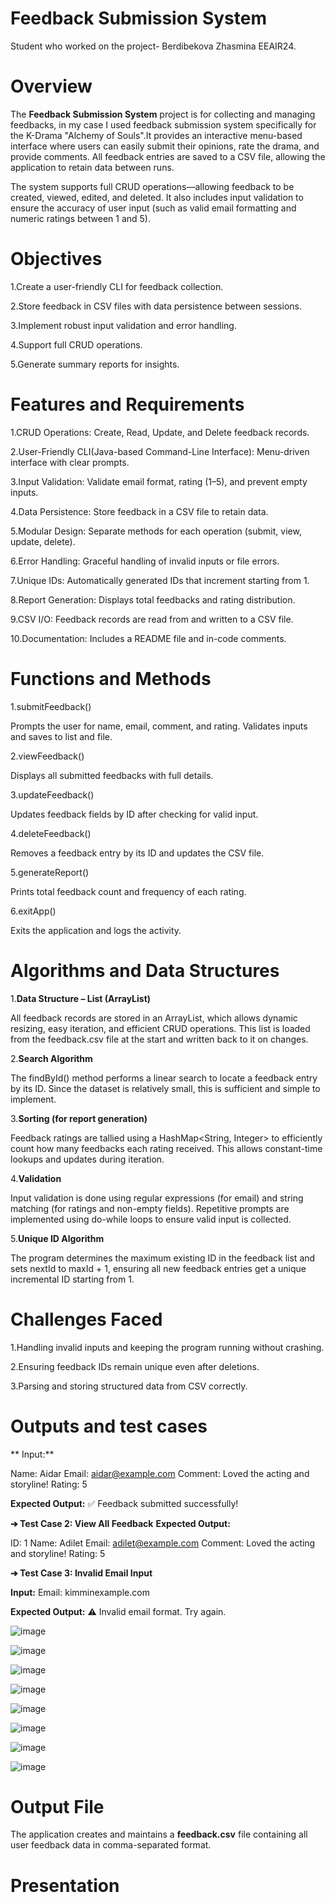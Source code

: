# Feedback Submission System




Student who worked on the project- Berdibekova Zhasmina EEAIR24.






# Overview

The **Feedback Submission System** project is for collecting and managing feedbacks, in my case I used feedback submission system specifically for the K-Drama "Alchemy of Souls".It provides an interactive menu-based interface where users can easily submit their opinions, rate the drama, and provide comments. All feedback entries are saved to a CSV file, allowing the application to retain data between runs.

The system supports full CRUD operations—allowing feedback to be created, viewed, edited, and deleted. It also includes input validation to ensure the accuracy of user input (such as valid email formatting and numeric ratings between 1 and 5). 




# Objectives

1.Create a user-friendly CLI for feedback collection.

2.Store feedback in CSV files with data persistence between sessions.

3.Implement robust input validation and error handling.

4.Support full CRUD operations.

5.Generate summary reports for insights.





# Features and Requirements

1.CRUD Operations: Create, Read, Update, and Delete feedback records.

2.User-Friendly CLI(Java-based Command-Line Interface): Menu-driven interface with clear prompts.

3.Input Validation: Validate email format, rating (1–5), and prevent empty inputs.

4.Data Persistence: Store feedback in a CSV file to retain data.

5.Modular Design: Separate methods for each operation (submit, view, update, delete).

6.Error Handling: Graceful handling of invalid inputs or file errors.

7.Unique IDs: Automatically generated IDs that increment starting from 1.

8.Report Generation: Displays total feedbacks and rating distribution.

9.CSV I/O: Feedback records are read from and written to a CSV file.

10.Documentation: Includes a README file and in-code comments.





# Functions and Methods

1.submitFeedback()

Prompts the user for name, email, comment, and rating. Validates inputs and saves to list and file.

2.viewFeedback()

Displays all submitted feedbacks with full details.

3.updateFeedback()

Updates feedback fields by ID after checking for valid input.

4.deleteFeedback()

Removes a feedback entry by its ID and updates the CSV file.

5.generateReport()

Prints total feedback count and frequency of each rating.

6.exitApp()

Exits the application and logs the activity.





# Algorithms and Data Structures

1.**Data Structure – List (ArrayList)**

All feedback records are stored in an ArrayList<Feedback>, which allows dynamic resizing, easy iteration, and efficient CRUD operations. This list is loaded from the feedback.csv file at the start and written back to it on changes.

2.**Search Algorithm**

The findById() method performs a linear search to locate a feedback entry by its ID. Since the dataset is relatively small, this is sufficient and simple to implement.

3.**Sorting (for report generation)**

Feedback ratings are tallied using a HashMap<String, Integer> to efficiently count how many feedbacks each rating received. This allows constant-time lookups and updates during iteration.

4.**Validation**

Input validation is done using regular expressions (for email) and string matching (for ratings and non-empty fields). Repetitive prompts are implemented using do-while loops to ensure valid input is collected.

5.**Unique ID Algorithm**

The program determines the maximum existing ID in the feedback list and sets nextId to maxId + 1, ensuring all new feedback entries get a unique incremental ID starting from 1.


# Challenges Faced

1.Handling invalid inputs and keeping the program running without crashing.

2.Ensuring feedback IDs remain unique even after deletions.

3.Parsing and storing structured data from CSV correctly.


# Outputs and test cases

** Input:**

Name: Aidar
Email: aidar@example.com
Comment: Loved the acting and storyline!
Rating: 5

**Expected Output:**
✅ Feedback submitted successfully!


**➔ Test Case 2: View All Feedback**
**Expected Output:**

ID: 1
Name: Adilet
Email: adilet@example.com
Comment: Loved the acting and storyline!
Rating: 5

**➔ Test Case 3: Invalid Email Input**

**Input:**
Email: kimminexample.com

**Expected Output:**
⚠ Invalid email format. Try again.

![image](https://github.com/user-attachments/assets/f5a778a8-9c92-4fdc-9b2a-b90494084d0f)

![image](https://github.com/user-attachments/assets/266e7431-b4c1-400d-ba68-ebf4d08a4427)

![image](https://github.com/user-attachments/assets/dd9f438e-0a2e-40f9-8132-a79819fae3de)

![image](https://github.com/user-attachments/assets/8947a537-312c-4a8a-949a-133f35592943)

![image](https://github.com/user-attachments/assets/e1f9e6a4-bba6-4a22-ba84-dd8dcc17f2fb)

![image](https://github.com/user-attachments/assets/29a45aa1-eeb6-48d6-b970-ad4934c39130)

![image](https://github.com/user-attachments/assets/9bdd2b0e-be60-40c6-9cbe-58ff8c4aba14)

![image](https://github.com/user-attachments/assets/d5368fde-5f36-4f25-a037-24638dbfc81e)




# Output File

The application creates and maintains a **feedback.csv** file containing all user feedback data in comma-separated format.



# Presentation






